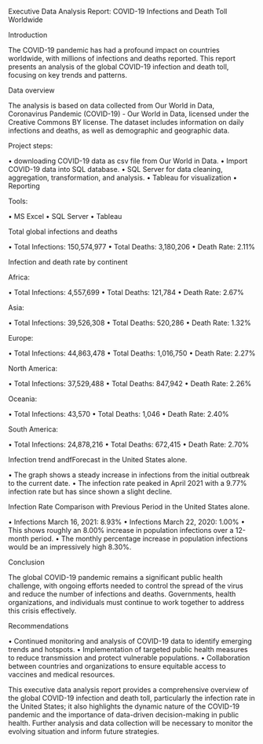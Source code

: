 Executive Data Analysis Report: COVID-19 Infections and Death Toll Worldwide

Introduction 

The COVID-19 pandemic has had a profound impact on countries worldwide, with millions of infections and deaths reported. This report presents an analysis of the global COVID-19 infection and death toll, focusing on key trends and patterns.

Data overview

The analysis is based on data collected from Our World in Data, Coronavirus Pandemic (COVID-19) - Our World in Data, licensed under the Creative Commons BY license. The dataset includes information on daily infections and deaths, as well as demographic and geographic data.

Project steps:

•	downloading COVID-19 data as csv file from Our World in Data. 
•	Import COVID-19 data into SQL database.
•	SQL Server for data cleaning, aggregation, transformation, and analysis. 
•	Tableau for visualization
•	Reporting

Tools:

•	MS Excel
•	SQL Server
•	Tableau 

Total global infections and deaths

•	Total Infections: 150,574,977
•	Total Deaths: 3,180,206
•	Death Rate: 2.11%

Infection and death rate by continent

Africa:

•	Total Infections: 4,557,699
•	Total Deaths: 121,784
•	Death Rate: 2.67%

Asia:

•	Total Infections: 39,526,308
•	Total Deaths: 520,286
•	Death Rate: 1.32%

Europe:

•	Total Infections: 44,863,478
•	Total Deaths: 1,016,750
•	Death Rate: 2.27%

North America:

•	Total Infections: 37,529,488
•	Total Deaths: 847,942
•	Death Rate: 2.26%

Oceania:

•	Total Infections: 43,570
•	Total Deaths: 1,046
•	Death Rate: 2.40%

South America:

•	Total Infections: 24,878,216
•	Total Deaths: 672,415
•	Death Rate: 2.70%

Infection trend andfForecast in the United States alone.

•	The graph shows a steady increase in infections from the initial outbreak to the current date.
•	The infection rate peaked in April 2021 with a 9.77% infection rate but has since shown a slight decline.

Infection Rate Comparison with Previous Period in the United States alone.

•	Infections March 16, 2021: 8.93%
•	Infections March 22, 2020: 1.00%
•	This shows roughly an 8.00% increase in population infections over a 12-month period.
•	The monthly percentage increase in population infections would be an impressively high 8.30%.

Conclusion

The global COVID-19 pandemic remains a significant public health challenge, with ongoing efforts needed to control the spread of the virus and reduce the number of infections and deaths. Governments, health organizations, and individuals must continue to work together to address this crisis effectively.

Recommendations

•	Continued monitoring and analysis of COVID-19 data to identify emerging trends and hotspots.
•	Implementation of targeted public health measures to reduce transmission and protect vulnerable populations.
•	Collaboration between countries and organizations to ensure equitable access to vaccines and medical resources.

This executive data analysis report provides a comprehensive overview of the global COVID-19 infection and death toll, particularly the infection rate in the United States; it also highlights the dynamic nature of the COVID-19 pandemic and the importance of data-driven decision-making in public health. Further analysis and data collection will be necessary to monitor the evolving situation and inform future strategies.
